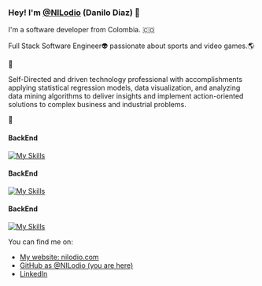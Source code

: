 ### Hey! I'm [@NILodio](https://www.linkedin.com/in/danilo-diaz/) (Danilo Diaz) 👋

I'm a software developer from Colombia. 🇨🇴

Full Stack Software Engineer👽️ passionate about sports and video games.🌎

 🚀

Self-Directed and driven technology professional with accomplishments applying statistical regression models, data visualization, and analyzing data mining algorithms to deliver insights and implement action-oriented solutions to complex business and industrial problems.

🚀

#### BackEnd

[![My Skills](https://skillicons.dev/icons?i=py,django,fastapi,flask)](https://skillicons.dev)

#### BackEnd
[![My Skills](https://skillicons.dev/icons?i=js,html,CSS,vue)](https://skillicons.dev)

#### BackEnd
[![My Skills](https://skillicons.dev/icons?i=aws,azure)](https://skillicons.dev)

You can find me on:

* [My website: nilodio.com](https://nilodio.github.io/Web_Portafolio/)
* [GitHub as @NILodio (you are here)](https://github.com/NILodio/NILodio)
* [LinkedIn](https://www.linkedin.com/in/danilo-diaz/)
